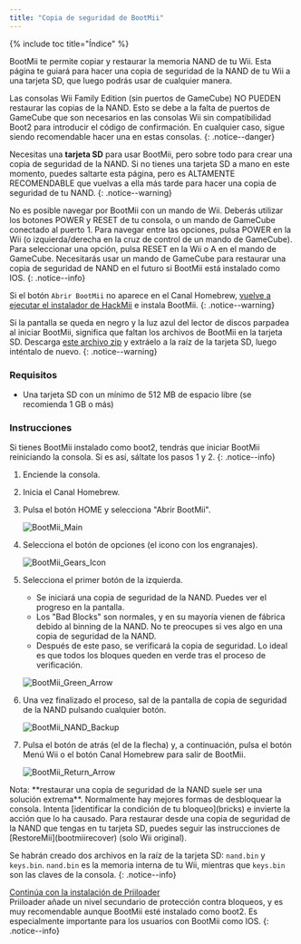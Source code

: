 ```yaml
---
title: "Copia de seguridad de BootMii"
---
```


{% include toc title="Índice" %}

BootMii te permite copiar y restaurar la memoria NAND de tu Wii. Esta página te guiará para hacer una copia de seguridad de la NAND de tu Wii a una tarjeta SD, que luego podrás usar de cualquier manera.

Las consolas Wii Family Edition (sin puertos de GameCube) NO PUEDEN restaurar las copias de la NAND. Esto se debe a la falta de puertos de GameCube que son necesarios en las consolas Wii sin compatibilidad Boot2 para introducir el código de confirmación. En cualquier caso, sigue siendo recomendable hacer una en estas consolas.
{: .notice--danger}

Necesitas una **tarjeta SD** para usar BootMii, pero sobre todo para crear una copia de seguridad de la NAND. Si no tienes una tarjeta SD a mano en este momento, puedes saltarte esta página, pero es ALTAMENTE RECOMENDABLE que vuelvas a ella más tarde para hacer una copia de seguridad de tu NAND.
{: .notice--warning}

No es posible navegar por BootMii con un mando de Wii. Deberás utilizar los botones POWER y RESET de tu consola, o un mando de GameCube conectado al puerto 1. Para navegar entre las opciones, pulsa POWER en la Wii (o izquierda/derecha en la cruz de control de un mando de GameCube). Para seleccionar una opción, pulsa RESET en la Wii o A en el mando de GameCube. Necesitarás usar un mando de GameCube para restaurar una copia de seguridad de NAND en el futuro si BootMii está instalado como IOS.
{: .notice--info}

Si el botón `Abrir BootMii` no aparece en el Canal Homebrew, [vuelve a ejecutar el instalador de HackMii](hackmii) e instala BootMii.
{: .notice--warning}

Si la pantalla se queda en negro y la luz azul del lector de discos parpadea al iniciar BootMii, significa que faltan los archivos de BootMii en la tarjeta SD. Descarga [este archivo zip](https://static.hackmii.com/bootmii_sd_files.zip) y extráelo a la raíz de la tarjeta SD, luego inténtalo de nuevo.
{: .notice--warning}

### Requisitos

* Una tarjeta SD con un mínimo de 512 MB de espacio libre (se recomienda 1 GB o más)

### Instrucciones

Si tienes BootMii instalado como boot2, tendrás que iniciar BootMii reiniciando la consola. Si es así, sáltate los pasos 1 y 2.
{: .notice--info}

1. Enciende la consola.
1. Inicia el Canal Homebrew.
1. Pulsa el botón HOME y selecciona "Abrir BootMii".

    ![BootMii_Main](/images/bootmii/BootMii_Main.png)

1. Selecciona el botón de opciones (el icono con los engranajes).

    ![BootMii_Gears_Icon](/images/bootmii/BootMii_Gears_Icon.png)

1. Selecciona el primer botón de la izquierda.
    + Se iniciará una copia de seguridad de la NAND. Puedes ver el progreso en la pantalla.
    + Los "Bad Blocks" son normales, y en su mayoría vienen de fábrica debido al binning de la NAND. No te preocupes si ves algo en una copia de seguridad de la NAND.
    + Después de este paso, se verificará la copia de seguridad. Lo ideal es que todos los bloques queden en verde tras el proceso de verificación.

    ![BootMii_Green_Arrow](/images/bootmii/BootMii_Green_Arrow.png)

1. Una vez finalizado el proceso, sal de la pantalla de copia de seguridad de la NAND pulsando cualquier botón.

    ![BootMii_NAND_Backup](/images/bootmii/BootMii_NAND_Backup.png)

1. Pulsa el botón de atrás (el de la flecha) y, a continuación, pulsa el botón Menú Wii o el botón Canal Homebrew para salir de BootMii.

    ![BootMii_Return_Arrow](/images/bootmii/BootMii_Return_Arrow.png)

<div id="restore-notice" class="notice" markdown="1">
Nota: **restaurar una copia de seguridad de la NAND suele ser una solución extrema**. Normalmente hay mejores formas de desbloquear la consola.
Intenta [identificar la condición de tu bloqueo](bricks) e invierte la acción que lo ha causado.
Para restaurar desde una copia de seguridad de la NAND que tengas en tu tarjeta SD, puedes seguir las instrucciones de [RestoreMii](bootmiirecover) (solo Wii original).
</div>

Se habrán creado dos archivos en la raíz de la tarjeta SD: `nand.bin` y `keys.bin`. `nand.bin` es la memoria interna de tu Wii, mientras que `keys.bin` son las claves de la consola.
{: .notice--info}

[Continúa con la instalación de Priiloader](priiloader)<br> Priiloader añade un nivel secundario de protección contra bloqueos, y es muy recomendable aunque BootMii esté instalado como boot2. Es especialmente importante para los usuarios con BootMii como IOS.
{: .notice--info}